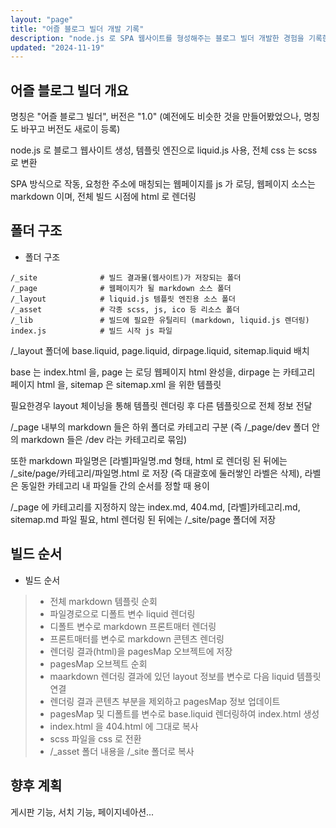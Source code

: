 ```yaml
---
layout: "page"
title: "어즐 블로그 빌더 개발 기록"
description: "node.js 로 SPA 웹사이트를 형성해주는 블로그 빌더 개발한 경험을 기록한 페이지"
updated: "2024-11-19"
---
```


## 어즐 블로그 빌더 개요

명칭은 "어즐 블로그 빌더", 버전은 "1.0" (예전에도 비슷한 것을 만들어봤었으나, 명칭도 바꾸고 버전도 새로이 등록)

node.js 로 블로그 웹사이트 생성, 템플릿 엔진으로 liquid.js 사용, 전체 css 는 scss 로 변환

SPA 방식으로 작동, 요청한 주소에 매칭되는 웹페이지를 js 가 로딩, 웹페이지 소스는 markdown 이며, 전체 빌드 시점에 html 로 렌더링

## 폴더 구조

- 폴더 구조
```pseudo
/_site              # 빌드 결과물(웹사이트)가 저장되는 폴더
/_page              # 웹페이지가 될 markdown 소스 폴더
/_layout            # liquid.js 템플릿 엔진용 소스 폴더
/_asset             # 각종 scss, js, ico 등 리소스 폴더
/_lib               # 빌드에 필요한 유틸리티 (markdown, liquid.js 렌더링)
index.js            # 빌드 시작 js 파일
```

/_layout 폴더에 base.liquid, page.liquid, dirpage.liquid, sitemap.liquid 배치

base 는 index.html 을, page 는 로딩 웹페이지 html 완성을, dirpage 는 카테고리 페이지 html 을, sitemap 은 sitemap.xml 을 위한 템플릿

필요한경우 layout 체이닝을 통해 템플릿 렌더링 후 다른 템플릿으로 전체 정보 전달

/_page 내부의 markdown 들은 하위 폴더로 카테고리 구분 (즉 /_page/dev 폴더 안의 markdown 들은 /dev 라는 카테고리로 묶임)

또한 markdown 파일명은 [라벨]파일명.md 형태, html 로 렌더링 된 뒤에는 /_site/page/카테고리/파일명.html 로 저장 (즉 대괄호에 둘러쌓인 라벨은 삭제), 라벨은 동일한 카테고리 내 파일들 간의 순서를 정할 때 용이

/_page 에 카테고리를 지정하지 않는 index.md, 404.md, [라벨]카테고리.md, sitemap.md 파일 필요, html 렌더링 된 뒤에는 /_site/page 폴더에 저장

## 빌드 순서

- 빌드 순서
> - 전체 markdown 템플릿 순회
> - 파일경로으로 디폴트 변수 liquid 렌더링
> - 디폴트 변수로 markdown 프론트매터 렌더링
> - 프론트매터를 변수로 markdown 콘텐츠 렌더링
> - 렌더링 결과(html)을 pagesMap 오브젝트에 저장
> - pagesMap 오브젝트 순회
> - maarkdown 렌더링 결과에 있던 layout 정보를 변수로 다음 liquid 템플릿 연결
> - 렌더링 결과 콘텐츠 부분을 제외하고 pagesMap 정보 업데이트
> - pagesMap 및 디폴트를 변수로 base.liquid 렌더링하여 index.html 생성
> - index.html 을 404.html 에 그대로 복사
> - scss 파일을 css 로 전환
> - /_asset 폴더 내용을 /_site 폴더로 복사

## 향후 계획

게시판 기능, 서치 기능, 페이지네아션...

